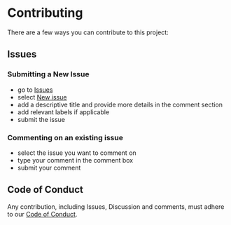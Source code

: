 # Contributing

There are a few ways you can contribute to this project:

## Issues

### Submitting a New Issue

- go to [Issues](https://github.com/WorldHealthOrganization/GoDataSource-MobileApp/issues) 
- select [New issue](https://github.com/WorldHealthOrganization/GoDataSource-MobileApp/issues/new)
- add a descriptive title and provide more details in the comment section
- add relevant labels if applicable
- submit the issue

### Commenting on an existing issue

- select the issue you want to comment on
- type your comment in the comment box
- submit your comment

## Code of Conduct

Any contribution, including Issues, Discussion and comments, must adhere to our [Code of Conduct](https://github.com/WorldHealthOrganization/godata/blob/master/CODE_OF_CONDUCT.md).

